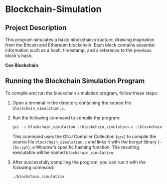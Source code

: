 # Blockchain-Simulation

## Project Description

This program simulates a basic blockchain structure, drawing inspiration from the Bitcoin and Ethereum blockchain. Each block contains essential information such as a hash, timestamp, and a reference to the previous block's hash.

**Cee Blockchain**

## Running the Blockchain Simulation Program

To compile and run the blockchain simulation program, follow these steps:

1. Open a terminal in the directory containing the source file `blockchain_simulation.c`.

2. Run the following command to compile the program:

    ```bash
    gcc -o blockchain_simulation .\blockchain_simulation.c .\blockchain_simulation_utility.c -lbcrypt
    ```

    This command uses the GNU Compiler Collection (`gcc`) to compile the source file `blockchain_simulation.c` and links it with the bcrypt library (`-lbcrypt`), a Window's specific hashing function. The resulting executable will be named `blockchain_simulation`.

3. After successfully compiling the program, you can run it with the following command:

    ```bash
    ./blockchain_simulation
    ```
